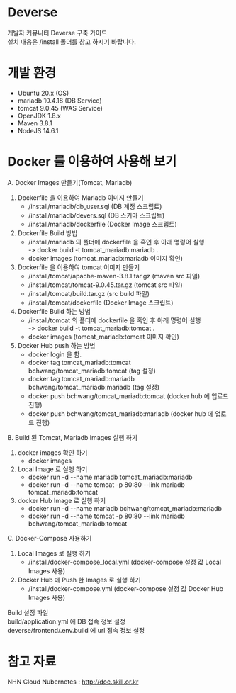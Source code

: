 # Deverse

개발자 커뮤니티 Deverse 구축 가이드 <br>
설치 내용은 /install 폴더를 참고 하시기 바랍니다.

# 개발 환경
* Ubuntu 20.x (OS)
* mariadb 10.4.18 (DB Service)
* tomcat 9.0.45 (WAS Service) 
* OpenJDK 1.8.x
* Maven 3.8.1
* NodeJS 14.6.1

# Docker 를 이용하여 사용해 보기
A. Docker Images 만들기(Tomcat, Mariadb)
1. Dockerfile 을 이용하여 Mariadb 이미지 만들기
   - /install/mariadb/db_user.sql (DB 계정 스크립트)
   - /install/mariadb/devers.sql (DB 스키마 스크립트)
   - /install/mariadb/dockerfile (Docker Image 스크립트)
2. Dockerfile Build 방법
   - /install/mariadb 의 폴더에 dockerfile 을 혹인 후 아래 명령어 실행<br>
     -> docker build -t tomcat_mariadb:mariadb .
   - docker images (tomcat_mariadb:mariadb 이미지 확인)
3. Dockerfile 을 이용하여 tomcat 이미지 만들기
   - /install/tomcat/apache-maven-3.8.1.tar.gz (maven src 파일)
   - /install/tomcat/tomcat-9.0.45.tar.gz (tomcat src 파일)
   - /install/tomcat/build.tar.gz (src build 파일)
   - /install/tomcat/dockerfile (Docker Image 스크립트)
4. Dockerfile Build 하는 방법
   - /install/tomcat 의 폴더에 dockerfile 을 혹인 후 아래 명령어 실행<br>
     -> docker build -t tomcat_mariadb:tomcat .
   - docker images (tomcat_mariadb:tomcat 이미지 확인)
5. Docker Hub push 하는 방법
   - docker login 을 함.
   - docker tag tomcat_mariadb:tomcat bchwang/tomcat_mariadb:tomcat (tag 설정)
   - docker tag tomcat_mariadb:mariadb bchwang/tomcat_mariadb:mariadb (tag 설정)
   - docker push bchwang/tomcat_mariadb:tomcat (docker hub 에 업로드 진행)
   - docker push bchwang/tomcat_mariadb:mariadb (docker hub 에 업로드 진행)


B. Build 된 Tomcat, Mariadb Images 실행 하기
1. docker images 확인 하기
   - docker images
2. Local Image 로 실행 하기
   - docker run -d --name mariadb tomcat_mariadb:mariadb
   - docker run -d --name tomcat -p 80:80 --link mariadb tomcat_mariadb:tomcat
3. docker Hub Image 로 실행 하기
   - docker run -d --name mariadb bchwang/tomcat_mariadb:mariadb
   - docker run -d --name tomcat -p 80:80 --link mariadb bchwang/tomcat_mariadb:tomcat


C. Docker-Compose 사용하기
1. Local Images 로 실행 하기
   - /install/docker-compose_local.yml (docker-compose 설정 값 Local Images 사용)
2. Docker Hub 에 Push 한 Images 로 실행 하기
   - /install/docker-compose.yml (docker-compose 설정 값 Docker Hub Images 사용)




Build 설정 파일<br>
 build/application.yml 에 DB 접속 정보 설정<br>
 deverse/frontend/.env.build 에 url 접속 정보 설정<br>
 
# 참고 자료
NHN Cloud Nubernetes : http://doc.skill.or.kr
